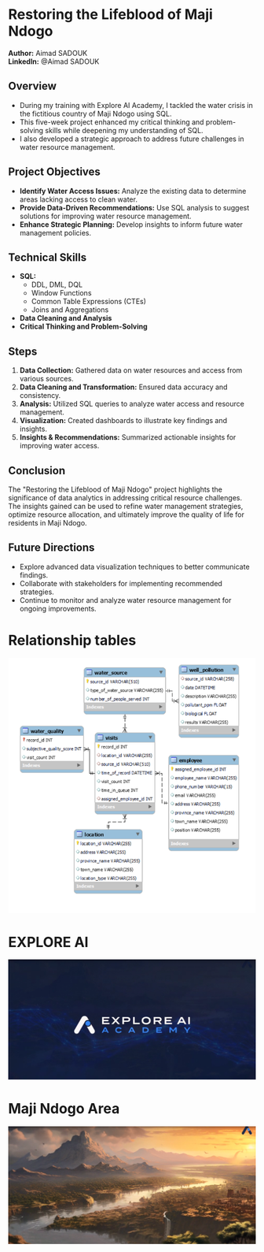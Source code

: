 # Restoring the Lifeblood of Maji Ndogo

**Author:** Aimad SADOUK  
**LinkedIn:** @Aimad SADOUK

## Overview

- During my training with Explore AI Academy, I tackled the water crisis in the fictitious country of Maji Ndogo using SQL. 
- This five-week project enhanced my critical thinking and problem-solving skills while deepening my understanding of SQL.
- I also developed a strategic approach to address future challenges in water resource management.

## Project Objectives

- **Identify Water Access Issues:** Analyze the existing data to determine areas lacking access to clean water.
- **Provide Data-Driven Recommendations:** Use SQL analysis to suggest solutions for improving water resource management.
- **Enhance Strategic Planning:** Develop insights to inform future water management policies.

## Technical Skills

- **SQL:** 
  - DDL, DML, DQL
  - Window Functions
  - Common Table Expressions (CTEs)
  - Joins and Aggregations
- **Data Cleaning and Analysis**
- **Critical Thinking and Problem-Solving**

## Steps

1. **Data Collection:** Gathered data on water resources and access from various sources.
2. **Data Cleaning and Transformation:** Ensured data accuracy and consistency.
3. **Analysis:** Utilized SQL queries to analyze water access and resource management.
4. **Visualization:** Created dashboards to illustrate key findings and insights.
5. **Insights & Recommendations:** Summarized actionable insights for improving water access.

## Conclusion

The "Restoring the Lifeblood of Maji Ndogo" project highlights the significance of data analytics in addressing critical resource challenges. The insights gained can be used to refine water management strategies, optimize resource allocation, and ultimately improve the quality of life for residents in Maji Ndogo.

## Future Directions

- Explore advanced data visualization techniques to better communicate findings.
- Collaborate with stakeholders for implementing recommended strategies.
- Continue to monitor and analyze water resource management for ongoing improvements.

# Relationship tables
![image alt text](https://github.com/AimadSADOUK/Restoring-the-Lifeblood-of-Maji-Ndogo/blob/main/4-tables_relationships.PNG)

# EXPLORE AI
![image alt text](https://github.com/AimadSADOUK/Restoring-the-Lifeblood-of-Maji-Ndogo/blob/main/5-EXPLORE%20AI%20ACADEMY.PNG)

# Maji Ndogo Area
![image alt text](https://github.com/AimadSADOUK/Restoring-the-Lifeblood-of-Maji-Ndogo/blob/main/6-Maji%20Ndogo.PNG)

